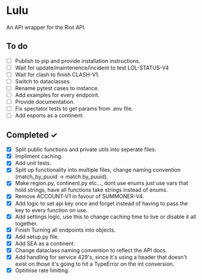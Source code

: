 # Lulu

An API wrapper for the Riot API.

## To do

- [ ] Publish to pip and provide installation instructions.
- [ ] Wait for update/maintenence/incident to test LOL-STATUS-V4
- [ ] Wait for clash to finish CLASH-V1.
- [ ] Switch to dataclasses.
- [ ] Rename pytest cases to instance.
- [ ] Add examples for every endpoint.
- [ ] Provide documentation.
- [ ] Fix spectator tests to get params from .env file.
- [ ] Add esports as a continent.

## Completed ✓

- [x] Split public functions and private utils into seperate files.
- [x] Impliment caching.
- [x] Add unit tests.
- [x] Split up functionality into multiple files, change naming convention (match_by_puuid -> match.by_puuid).
- [x] Make region.py, continent.py etc..., dont use enums just use vars that hold strings, have all functions take strings instead of enums.
- [x] Remove ACCOUNT-V1 in favour of SUMMONER-V4.
- [x] Add logic to set api key once and forget instead of having to pass the key to every function on use.
- [x] Add settings logic, use this to change caching time to live or disable it all together.
- [x] Finish Turning all endpoints into objects.
- [x] Add setup.py file.
- [x] Add SEA as a continent.
- [x] Change dataclass naming convention to reflect the API docs.
- [x] Add handling for service 429's, since it's using a header that doesn't exist on those it's going to hit a TypeError on the int conversion.
- [x] Optimise rate limiting.
